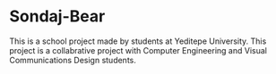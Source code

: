 # Sondaj-Bear

This is a school project made by students at Yeditepe University.
This project is a collabrative project with Computer Engineering and Visual Communications Design students.
